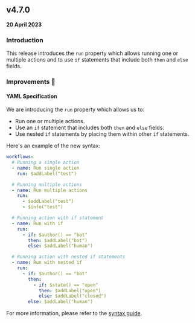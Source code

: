 ## v4.7.0

**20 April 2023**

### Introduction

This release introduces the `run` property which allows running one or multiple actions and to use `if` statements that include both `then` and `else` fields.

### Improvements :rocket:

#### YAML Specification

We are introducing the `run` property which allows us to:
- Run one or multiple actions.
- Use an `if` statement that includes both `then` and `else` fields.
- Use nested `if` statements by placing them within other `if` statements.

Here's an example of the new syntax:

```yaml
workflows:
  # Running a single action
  - name: Run single action
    run: $addLabel("test")

  # Running multiple actions
  - name: Run multiple actions
    run:
      - $addLabel("test")
      - $info("test")

  # Running action with if statement
  - name: Run with if
    run:
      - if: $author() == "bot"
        then: $addLabel("bot")
        else: $addLabel("human")

  # Running action with nested if statements
  - name: Run with nested if
    run:
      - if: $author() == "bot"
        then:
          - if: $state() == "open"
            then: $addLabel("open")
            else: $addLabel("closed")
        else: $addLabel("human")
```

For more information, please refer to the [syntax guide](/guides/syntax#workflow-run).
